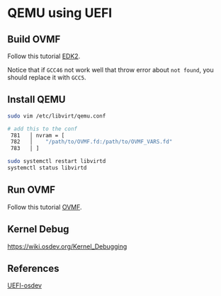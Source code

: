 # QEMU using UEFI

## Build OVMF

Follow this tutorial [EDK2](https://wiki.ubuntu.com/UEFI/EDK2).

Notice that if `GCC46` not work well that throw error about `not found`,
you should replace it with `GCC5`.

## Install QEMU

```bash
sudo vim /etc/libvirt/qemu.conf

# add this to the conf
 781   │ nvram = [
 782   │    "/path/to/OVMF.fd:/path/to/OVMF_VARS.fd"
 783   │ ]

sudo systemctl restart libvirtd
systemctl status libvirtd
```

## Run OVMF

Follow this tutorial [OVMF](https://wiki.ubuntu.com/UEFI/OVMF).

## Kernel Debug

<https://wiki.osdev.org/Kernel_Debugging>

## References

[UEFI-osdev](https://wiki.osdev.org/UEFI)
